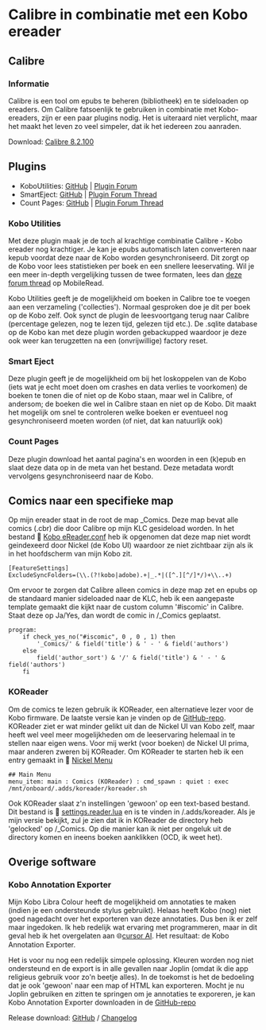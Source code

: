 # Calibre in combinatie met een Kobo ereader
## Calibre
### Informatie
Calibre is een tool om epubs te beheren (bibliotheek) en te sideloaden op ereaders. Om Calibre fatsoenlijk te gebruiken in combinatie met Kobo-ereaders, zijn er een paar plugins nodig. Het is uiteraard niet verplicht, maar het maakt het leven zo veel simpeler, dat ik het iedereen zou aanraden. 

Download: [Calibre 8.2.100](https://calibre-ebook.com/download)

## Plugins

- KoboUtilities: [GitHub](https://github.com/majutsushi/kobo-utilities/tree/main) | [Plugin Forum](https://www.mobileread.com/forums/showthread.php?t=215339)
- SmartEject: [GitHub](https://github.com/JimmXinu/SmartEject) | [Plugin Forum Thread](https://www.mobileread.com/forums/showthread.php?t=192950&page=8)
- Count Pages: [GitHub](https://github.com/kiwidude68/calibre_plugins/tree/main/count_pages) | [Plugin Forum Thread](https://www.mobileread.com/forums/showthread.php?t=134000)


### Kobo Utilities
Met deze plugin maak je de toch al krachtige combinatie Calibre - Kobo ereader nog krachtiger. Je kan je epubs automatisch laten converteren naar kepub voordat deze naar de Kobo worden gesynchroniseerd. Dit zorgt op de Kobo voor lees statistieken per boek en een snellere leeservating. Wil je een meer in-depth vergelijking tussen de twee formaten, lees dan [deze forum thread](https://www.mobileread.com/forums/showthread.php?t=343765) op MobileRead. 

Kobo Utilities geeft je de mogelijkheid om boeken in Calibre toe te voegen aan een verzameling ('collecties'). Normaal gesproken doe je dit per boek op de Kobo zelf. Ook synct de plugin de leesvoortgang terug naar Calibre (percentage gelezen, nog te lezen tijd, gelezen tijd etc.). De .sqlite database op de Kobo kan met deze plugin worden gebackupped waardoor je deze ook weer kan terugzetten na een (onvrijwillige) factory reset.

### Smart Eject
Deze plugin geeft je de mogelijkheid om bij het loskoppelen van de Kobo (iets wat je echt moet doen om crashes en data verlies te voorkomen) de boeken te tonen die of niet op de Kobo staan, maar wel in Calibre, of andersom; de boeken die wel in Calibre staan en niet op de Kobo. Dit maakt het mogelijk om snel te controleren welke boeken er eventueel nog gesynchroniseerd moeten worden (of niet, dat kan natuurlijk ook)

### Count Pages
Deze plugin download het aantal pagina's en woorden in een (k)epub en slaat deze data op in de meta van het bestand. Deze metadata wordt vervolgens gesynchroniseerd naar de Kobo.

## Comics naar een specifieke map
Op mijn ereader staat in de root de map _Comics. Deze map bevat alle comics (.cbr) die door Calibre op mijn KLC gesideload worden. In het bestand 📁 [Kobo eReader.conf](https://github.com/jacobfresco/kobo-misc/blob/main/calibre/Kobo%20eReader.conf) heb ik opgenomen dat deze map niet wordt geindexeerd door Nickel (de Kobo UI) waardoor ze niet zichtbaar zijn als ik in het hoofdscherm van mijn Kobo zit. 

```
[FeatureSettings]
ExcludeSyncFolders=(\\.(?!kobo|adobe).+|_.*|([^.][^/]*/)+\\..+)
```

Om ervoor te zorgen dat Calibre alleen comics in deze map zet en epubs op de standaard manier sideloaded naar de KLC, heb ik een aangepaste template gemaakt die kijkt naar de custom column '#iscomic' in Calibre. Staat deze op Ja/Yes, dan wordt de comic in /_Comics geplaatst.

```calibre
program:
	if check_yes_no("#iscomic", 0 , 0 , 1) then
		'_Comics/' & field('title') & ' - ' & field('authors')
	else
		field('author_sort') & '/' & field('title') & ' - ' & field('authors')
	fi
```

### KOReader
Om de comics te lezen gebruik ik KOReader, een alternatieve lezer voor de Kobo firmware. De laatste versie kan je vinden op de [GitHub-repo](https://github.com/koreader/koreader/releases). KOReader ziet er wat minder gelikt uit dan de Nickel UI van Kobo zelf, maar heeft wel veel meer mogelijkheden om de leeservaring helemaal in te stellen naar eigen wens. Voor mij werkt (voor boeken) de Nickel UI prima, maar anderen zweren bij KOReader. Om KOReader te starten heb ik een entry gemaakt in 📁 [Nickel Menu](https://github.com/jacobfresco/kobo-misc/tree/main/nickel-menu)

```
## Main Menu
menu_item: main : Comics (KOReader) : cmd_spawn : quiet : exec /mnt/onboard/.adds/koreader/koreader.sh
```
Ook KOReader slaat z'n instellingen 'gewoon' op een text-based bestand. Dit bestand is 📁 [settings.reader.lua](https://github.com/jacobfresco/kobo-misc/blob/main/calibre/settings.reader.lua) en is te vinden in /.adds/koreader. Als je mijn versie bekijkt, zul je zien dat ik in KOReader de directory heb 'gelocked' op /_Comics. Op die manier kan ik niet per ongeluk uit de directory komen en ineens boeken aanklikken (OCD, ik weet het). 

## Overige software

### Kobo Annotation Exporter
Mijn Kobo Libra Colour heeft de mogelijkheid om annotaties te maken (indien je een ondersteunde stylus gebruikt). Helaas heeft Kobo (nog) niet goed nagedacht over het exporteren van deze annotaties. Dus ben ik er zelf maar ingedoken. Ik heb redelijk wat ervaring met programmeren, maar in dit geval heb ik het overgelaten aan 🌐[cursor AI](https://cursor.com). Het resultaat: de Kobo Annotation Exporter.

Het is voor nu nog een redelijk simpele oplossing. Kleuren worden nog niet ondersteund en de export is in alle gevallen naar Joplin (omdat ik die app religieus gebruik voor zo'n beetje alles). In de toekomst is het de bedoeling dat je ook 'gewoon' naar een map of HTML kan exporteren. Mocht je nu Joplin gebruiken en zitten te springen om je annotaties te exporeren, je kan Kobo Annotation Exporter downloaden in de [GitHub-repo](https://github.com/jacobfresco/kobo-annotation-exporter)

Release download: [GitHub](https://github.com/jacobfresco/kobo-annotation-exporter/releases/tag/kobo) / [Changelog](https://github.com/jacobfresco/kobo-annotation-exporter/commits/kobo)
